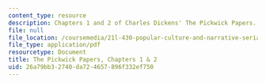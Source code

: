 ```yaml
---
content_type: resource
description: Chapters 1 and 2 of Charles Dickens' The Pickwick Papers.
file: null
file_location: /coursemedia/21l-430-popular-culture-and-narrative-serial-storytelling-spring-2013/26a79bb32740da724657896f332ef750_MIT21L_430S13_pickwick_1.pdf
file_type: application/pdf
resourcetype: Document
title: The Pickwick Papers, Chapters 1 & 2
uid: 26a79bb3-2740-da72-4657-896f332ef750
---
```

